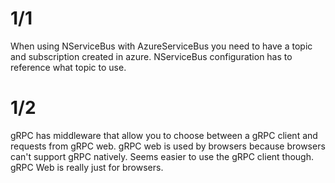 # 1/1

When using NServiceBus with AzureServiceBus you need to have a topic and subscription
created in azure. NServiceBus configuration has to reference what topic to use.

# 1/2

gRPC has middleware that allow you to choose between a gRPC client and requests from gRPC web.
gRPC web is used by browsers because browsers can't support gRPC natively. Seems easier to use
the gRPC client though. gRPC Web is really just for browsers.
